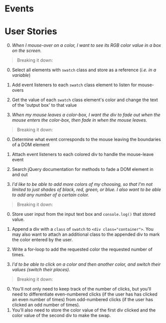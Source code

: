 # Events

# User Stories

0. *When I mouse-over on a color, I want to see its RGB color value in a box on the screen.*
  > Breaking it down:
  0. Select all elements with `swatch` class and store as a reference (*i.e. in a variable*)
  0. Add event listeners to each `swatch` class element to listen for mouse-overs
  0. Get the value of each `swatch` class element's color and change the text of the 'output box' to that value

0. *When my mouse leaves a color-box, I want the div to fade out when the mouse enters the color-box, then fade in when the mouse leaves.*
  >Breaking it down:
  0. Determine what event corresponds to the mouse leaving the boundaries of a DOM element
  0. Attach event listeners to each colored div to handle the mouse-leave event
  0. Search jQuery documentation for methods to fade a DOM element in and out

0. *I'd like to be able to add more colors of my choosing, so that I'm not limited to just shades of black, red, green, or blue. I also want to be able to add any number of a certain color.*

  >Breaking it down:
  0. Store user input from the input text box and `console.log()` that stored value.  
  0. Append a div with a `class` of `swatch` to `<div class="container">`. You may also want to attach an additional class to the appended div to mark the color entered by the user.
  0. Write a for-loop to add the requested color the requested number of times.

0. *I'd to be able to click on a color and then another color, and switch their values (switch their places).*
  > Breaking it down:
  0. You'll not only need to keep track of the number of clicks, but you'll need to differentiate even-numbered clicks (if the user has has clicked an even number of times) from odd-numbered clicks (if the user has clicked an odd number of times).
  0. You'll also need to store the color value of the first div clicked and the color value of the second div to make the swap.
